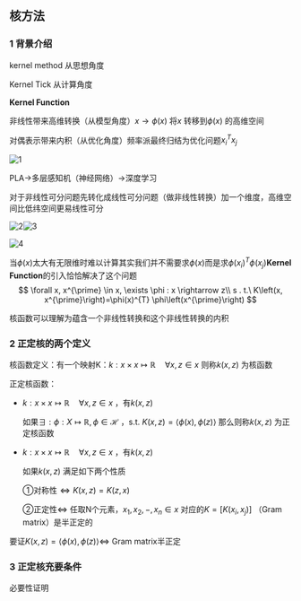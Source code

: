 ## 核方法

### 1 背景介绍

kernel method 从思想角度

Kernel Tick 从计算角度

**Kernel Function**

非线性带来高维转换（从模型角度）$x \rightarrow \phi(x)$ 将$x$ 转移到$\phi(x)$ 的高维空间

对偶表示带来内积（从优化角度）频率派最终归结为优化问题$x_{i}^T x_{j}$

![1](https://raorui.oss-cn-beijing.aliyuncs.com/%E6%9C%BA%E5%99%A8%E5%AD%A6%E4%B9%A0/%E7%99%BD%E6%9D%BF%E6%8E%A8%E5%AF%BC/07-%E6%A0%B8%E6%96%B9%E6%B3%95/1.png?Expires=1564285426&OSSAccessKeyId=TMP.hW45poxmzWmSmtratvCanPf34uoz8G7NT4thR6TggvVgYQVYYdwgGnJLTcfdVdG9LeV32xK1QsAhk2ZqcsqZZzkRDPaHvGV924zyuky6NpRt2ST2JaMYWZ6w1Gued5.tmp&Signature=gniwbmdtEGBJU5bDNvR0DJ9veAU%3D)

PLA->多层感知机（神经网络）->深度学习

对于非线性可分问题先转化成线性可分问题（做非线性转换）加一个维度，高维空间比低纬空间更易线性可分

![2](https://raorui.oss-cn-beijing.aliyuncs.com/%E6%9C%BA%E5%99%A8%E5%AD%A6%E4%B9%A0/%E7%99%BD%E6%9D%BF%E6%8E%A8%E5%AF%BC/07-%E6%A0%B8%E6%96%B9%E6%B3%95/2.png?Expires=1564285446&OSSAccessKeyId=TMP.hW45poxmzWmSmtratvCanPf34uoz8G7NT4thR6TggvVgYQVYYdwgGnJLTcfdVdG9LeV32xK1QsAhk2ZqcsqZZzkRDPaHvGV924zyuky6NpRt2ST2JaMYWZ6w1Gued5.tmp&Signature=el8%2FY2MOMlmBbrTnEwUKT1Lyres%3D)![3](https://raorui.oss-cn-beijing.aliyuncs.com/%E6%9C%BA%E5%99%A8%E5%AD%A6%E4%B9%A0/%E7%99%BD%E6%9D%BF%E6%8E%A8%E5%AF%BC/07-%E6%A0%B8%E6%96%B9%E6%B3%95/3.png?Expires=1564285467&OSSAccessKeyId=TMP.hW45poxmzWmSmtratvCanPf34uoz8G7NT4thR6TggvVgYQVYYdwgGnJLTcfdVdG9LeV32xK1QsAhk2ZqcsqZZzkRDPaHvGV924zyuky6NpRt2ST2JaMYWZ6w1Gued5.tmp&Signature=SeZsQ2fDVxa6prloP437xndIK2Q%3D)

![4](https://raorui.oss-cn-beijing.aliyuncs.com/%E6%9C%BA%E5%99%A8%E5%AD%A6%E4%B9%A0/%E7%99%BD%E6%9D%BF%E6%8E%A8%E5%AF%BC/07-%E6%A0%B8%E6%96%B9%E6%B3%95/4.png?Expires=1564285490&OSSAccessKeyId=TMP.hW45poxmzWmSmtratvCanPf34uoz8G7NT4thR6TggvVgYQVYYdwgGnJLTcfdVdG9LeV32xK1QsAhk2ZqcsqZZzkRDPaHvGV924zyuky6NpRt2ST2JaMYWZ6w1Gued5.tmp&Signature=70jpEVwYDqwxEQ3g1EKUGzfrWOE%3D)

当$\phi(x)$太大有无限维时难以计算其实我们并不需要求$\phi(x)$而是求$\phi\left(x_{i}\right) ^T \phi\left(x_{j}\right)$**Kernel Function**的引入恰恰解决了这个问题
$$
\forall x, x^{\prime} \in x, \exists \phi : x \rightarrow z\\
s . t.\ K\left(x, x^{\prime}\right)=\phi(x)^{T} \phi\left(x^{\prime}\right)
$$

核函数可以理解为蕴含一个非线性转换和这个非线性转换的内积

### 2 正定核的两个定义

核函数定义：有一个映射K：$k : x \times x\mapsto  \mathbb{R}\quad\forall x, z \in x$ 则称$k(x,z)$ 为核函数    

正定核函数：

+ $k : x \times x\mapsto \mathbb{R}\quad\forall x, z \in x$ ，有$k(x,z)$ 

  如果$\exists : \phi : X \mapsto \mathbb{R}, \phi \in \mathcal{H}$ ，s.t. $K(x, z)=\langle\phi(x), \phi(z)\rangle$ 那么则称$k(x,z)$ 为正定核函数    

+ $k : x \times x\mapsto \mathbb{R}\quad\forall x, z \in x$ ，有$k(x,z)$ 

  如果$k(x,z)$ 满足如下两个性质

  ①对称性$\Leftrightarrow K(x, z)=K(z, x)$ 

  ②正定性$\Leftrightarrow$ 任取N个元素，$x_{1}, x_{2},-, x_{n} \in x$ 对应的$K=\left[K\left(x_{i}, x_{j}\right)\right]$ （Gram matrix）是半正定的

要证$K(x, z)=\langle\phi(x), \phi(z)\rangle \Leftrightarrow$ Gram matrix半正定

### 3 正定核充要条件 

必要性证明
